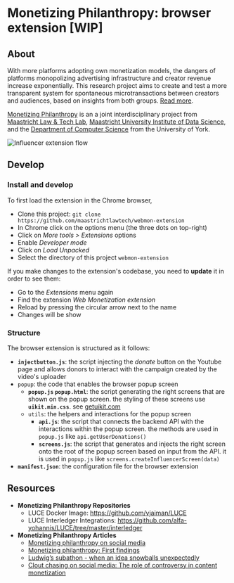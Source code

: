 # Monetizing Philanthropy: browser extension [WIP]

## About
With more platforms adopting own monetization models, the dangers of platforms monopolizing advertising infrastructure and creator revenue increase exponentially. This research project aims to create and test a more transparent system for spontaneous microtransactions between creators and audiences, based on insights from both groups. [Read more](https://community.webmonetization.org/philanthropy/monetizing-philanthropy-on-social-media-1i0i).

[Monetizing Philanthropy](https://community.webmonetization.org/philanthropy/monetizing-philanthropy-on-social-media-1i0i) is an a joint interdisciplinary project from [Maastricht Law & Tech Lab](https://github.com/maastrichtlawtech), [Maastricht University Institute of Data Science](https://github.com/MaastrichtU-IDS), and the [Department of Computer Science](https://github.com/university-of-york) from the University of York.

![Influencer extension flow](./docs/screens-influ.png)

## Develop
### Install and develop
To first load the extension in the Chrome browser, 

- Clone this project: `git clone https://github.com/maastrichtlawtech/webmon-extension`
- In Chrome click on the options menu (the three dots on top-right)
- Click on _More tools > Extensions_ options
- Enable _Developer mode_
- Click on _Load Unpacked_
- Select the directory of this project `webmon-extension`

If you make changes to the extension's codebase, you need to **update** it in order to see them:
- Go to the _Extensions_ menu again
- Find the extension _Web Monetization extension_
- Reload by pressing the circular arrow next to the name
- Changes will be show

### Structure
The browser extension is structured as it follows:
- **`injectbutton.js`**: the script injecting the _donate_ button on the Youtube page and allows donors to interact with the campaign created by the video's uploader
- `popup`: the code that enables the browser popup screen
    - **`popup.js` `popup.html`**: the script generating the right screens that are shown on the popup screen. the styling of these screens use **`uikit.min.css`**. see [getuikit.com](https://getuikit.com/)
    - `utils`: the helpers and interactions for the popup screen
        - **`api.js`**: the script that connects the backend API with the interactions within the popup screen. the methods are used in `popup.js` like `api.getUserDonations()`
        - **`screens.js`**: the script that generates and injects the right screen onto the root of the popup screen based on input from the API. it is used in `popup.js` like `screens.createInfluencerScreen(data)`
- **`manifest.json`**: the configuration file for the browser extension

## Resources
- **Monetizing Philanthropy Repositories**
    - LUCE Docker Image: https://github.com/vjaiman/LUCE
    - LUCE Interledger Integrations: https://github.com/alfa-yohannis/LUCE/tree/master/interledger
- **Monetizing Philanthropy Articles**
    - [Monetizing philanthropy on social media](https://community.webmonetization.org/philanthropy/monetizing-philanthropy-on-social-media-1i0i)
    - [Monetizing philanthropy: First findings](https://community.webmonetization.org/philanthropy/monetizing-philanthropy-first-findings-3m4b)
    - [Ludwig’s subathon - when an idea snowballs unexpectedly](https://community.webmonetization.org/philanthropy/ludwig-s-subathon-when-an-idea-snowballs-unexpectedly-34pp)
    - [Clout chasing on social media: The role of controversy in content monetization](https://community.webmonetization.org/philanthropy/clout-chasing-on-social-media-the-role-of-controversy-in-content-monetization-4dkg)
